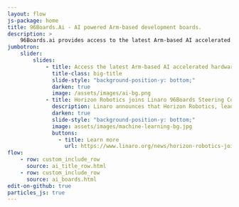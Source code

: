 ```yaml
---
layout: flow
js-package: home
title: 96Boards.Ai - AI powered Arm-based development boards.
description: >
    96Boards.ai provides access to the latest Arm-based AI accelerated hardware & software for Android and Linux.
jumbotron:
    slider:
        slides:
            - title: Access the latest Arm-based AI accelerated hardware & software for Android and Linux.
              title-class: big-title
              slide-style: "background-position-y: bottom;"
              darken: true
              image: /assets/images/ai-bg.png
            - title: Horizon Robotics joins Linaro 96Boards Steering Committee
              description: Linaro announces that Horizon Robotics, leading technology powerhouse of embedded Artificial Intelligence, has joined the 96Boards initiative as a Steering Committee Member.
              darken: true
              slide-style: "background-position-y: bottom;"
              image: assets/images/machine-learning-bg.jpg
              buttons:
                - title: Learn more
                  url: https://www.linaro.org/news/horizon-robotics-joins-linaro-96boards-steering-committee/
flow:
    - row: custom_include_row
      source: ai_title_row.html
    - row: custom_include_row
      source: ai_boards.html
edit-on-github: true
particles_js: true
---
```

